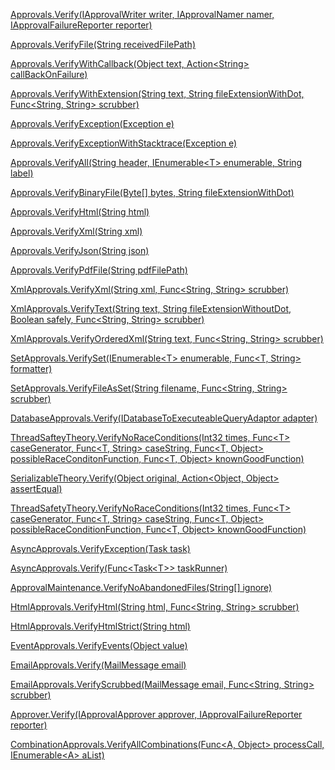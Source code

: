 ﻿[Approvals.Verify(IApprovalWriter writer, IApprovalNamer namer, IApprovalFailureReporter reporter)](https://github.com/approvals/ApprovalTests.Net/blob/master/src/ApprovalTests/Approvals.cs)  
  
[Approvals.VerifyFile(String receivedFilePath)](https://github.com/approvals/ApprovalTests.Net/blob/master/src/ApprovalTests/Approvals.cs)  
  
[Approvals.VerifyWithCallback(Object text, Action&lt;String> callBackOnFailure)](https://github.com/approvals/ApprovalTests.Net/blob/master/src/ApprovalTests/Approvals.cs)  
  
[Approvals.VerifyWithExtension(String text, String fileExtensionWithDot, Func&lt;String, String> scrubber)](https://github.com/approvals/ApprovalTests.Net/blob/master/src/ApprovalTests/Approvals.cs)  
  
[Approvals.VerifyException(Exception e)](https://github.com/approvals/ApprovalTests.Net/blob/master/src/ApprovalTests/Approvals.cs)  
  
[Approvals.VerifyExceptionWithStacktrace(Exception e)](https://github.com/approvals/ApprovalTests.Net/blob/master/src/ApprovalTests/Approvals.cs)  
  
[Approvals.VerifyAll(String header, IEnumerable&lt;T> enumerable, String label)](https://github.com/approvals/ApprovalTests.Net/blob/master/src/ApprovalTests/Approvals.cs)  
  
[Approvals.VerifyBinaryFile(Byte[] bytes, String fileExtensionWithDot)](https://github.com/approvals/ApprovalTests.Net/blob/master/src/ApprovalTests/Approvals.cs)  
  
[Approvals.VerifyHtml(String html)](https://github.com/approvals/ApprovalTests.Net/blob/master/src/ApprovalTests/Approvals.cs)  
  
[Approvals.VerifyXml(String xml)](https://github.com/approvals/ApprovalTests.Net/blob/master/src/ApprovalTests/Approvals.cs)  
  
[Approvals.VerifyJson(String json)](https://github.com/approvals/ApprovalTests.Net/blob/master/src/ApprovalTests/Approvals.cs)  
  
[Approvals.VerifyPdfFile(String pdfFilePath)](https://github.com/approvals/ApprovalTests.Net/blob/master/src/ApprovalTests/Approvals.cs)  
  
[XmlApprovals.VerifyXml(String xml, Func&lt;String, String> scrubber)](https://github.com/approvals/ApprovalTests.Net/blob/master/src/ApprovalTests/Xml/XmlApprovals.cs)  
  
[XmlApprovals.VerifyText(String text, String fileExtensionWithoutDot, Boolean safely, Func&lt;String, String> scrubber)](https://github.com/approvals/ApprovalTests.Net/blob/master/src/ApprovalTests/Xml/XmlApprovals.cs)  
  
[XmlApprovals.VerifyOrderedXml(String text, Func&lt;String, String> scrubber)](https://github.com/approvals/ApprovalTests.Net/blob/master/src/ApprovalTests/Xml/XmlApprovals.cs)  
  
[SetApprovals.VerifySet(IEnumerable&lt;T> enumerable, Func&lt;T, String> formatter)](https://github.com/approvals/ApprovalTests.Net/blob/master/src/ApprovalTests/Set/SetApprovals.cs)  
  
[SetApprovals.VerifyFileAsSet(String filename, Func&lt;String, String> scrubber)](https://github.com/approvals/ApprovalTests.Net/blob/master/src/ApprovalTests/Set/SetApprovals.cs)  
  
[DatabaseApprovals.Verify(IDatabaseToExecuteableQueryAdaptor adapter)](https://github.com/approvals/ApprovalTests.Net/blob/master/src/ApprovalTests/Persistence/DatabaseApprovals.cs)  
  
[ThreadSafteyTheory.VerifyNoRaceConditions(Int32 times, Func&lt;T> caseGenerator, Func&lt;T, String> caseString, Func&lt;T, Object> possibleRaceConditonFunction, Func&lt;T, Object> knownGoodFunction)](https://github.com/approvals/ApprovalTests.Net/blob/master/src/ApprovalTests/TheoryTests/ThreadSafteyTheory.cs)  
  
[SerializableTheory.Verify(Object original, Action&lt;Object, Object> assertEqual)](https://github.com/approvals/ApprovalTests.Net/blob/master/src/ApprovalTests/TheoryTests/SerializableTheory.cs)  
  
[ThreadSafetyTheory.VerifyNoRaceConditions(Int32 times, Func&lt;T> caseGenerator, Func&lt;T, String> caseString, Func&lt;T, Object> possibleRaceConditionFunction, Func&lt;T, Object> knownGoodFunction)](https://github.com/approvals/ApprovalTests.Net/blob/master/src/ApprovalTests/TheoryTests/ThreadSafetyTheory.cs)  
  
[AsyncApprovals.VerifyException(Task task)](https://github.com/approvals/ApprovalTests.Net/blob/master/src/ApprovalTests/Async/AsyncApprovals.cs)  
  
[AsyncApprovals.Verify(Func&lt;Task&lt;T>> taskRunner)](https://github.com/approvals/ApprovalTests.Net/blob/master/src/ApprovalTests/Async/AsyncApprovals.cs)  
  
[ApprovalMaintenance.VerifyNoAbandonedFiles(String[] ignore)](https://github.com/approvals/ApprovalTests.Net/blob/master/src/ApprovalTests/Maintenance/ApprovalMaintenance.cs)  
  
[HtmlApprovals.VerifyHtml(String html, Func&lt;String, String> scrubber)](https://github.com/approvals/ApprovalTests.Net/blob/master/src/ApprovalTests/Html/HtmlApprovals.cs)  
  
[HtmlApprovals.VerifyHtmlStrict(String html)](https://github.com/approvals/ApprovalTests.Net/blob/master/src/ApprovalTests/Html/HtmlApprovals.cs)  
  
[EventApprovals.VerifyEvents(Object value)](https://github.com/approvals/ApprovalTests.Net/blob/master/src/ApprovalTests/Events/EventApprovals.cs)  
  
[EmailApprovals.Verify(MailMessage email)](https://github.com/approvals/ApprovalTests.Net/blob/master/src/ApprovalTests/Email/EmailApprovals.cs)  
  
[EmailApprovals.VerifyScrubbed(MailMessage email, Func&lt;String, String> scrubber)](https://github.com/approvals/ApprovalTests.Net/blob/master/src/ApprovalTests/Email/EmailApprovals.cs)  
  
[Approver.Verify(IApprovalApprover approver, IApprovalFailureReporter reporter)](https://github.com/approvals/ApprovalTests.Net/blob/master/src/ApprovalTests/Core/Approver.cs)  
  
[CombinationApprovals.VerifyAllCombinations(Func&lt;A, Object> processCall, IEnumerable&lt;A> aList)](https://github.com/approvals/ApprovalTests.Net/blob/master/src/ApprovalTests/Combinations/CombinationApprovals.cs)